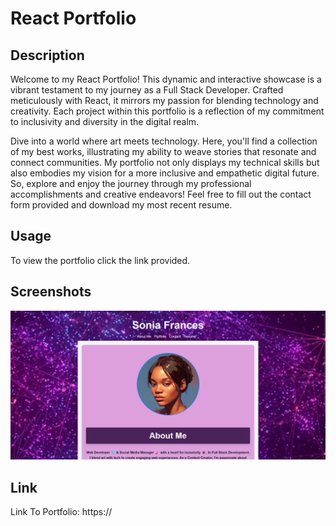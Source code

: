 # React Portfolio 

## Description 
 Welcome to my React Portfolio! This dynamic and interactive showcase is a vibrant testament to my journey as a Full Stack Developer. Crafted meticulously with React, it mirrors my passion for blending technology and creativity. Each project within this portfolio is a reflection of my commitment to inclusivity and diversity in the digital realm.

Dive into a world where art meets technology. Here, you'll find a collection of my best works, illustrating my ability to weave stories that resonate and connect communities. My portfolio not only displays my technical skills but also embodies my vision for a more inclusive and empathetic digital future. So, explore and enjoy the journey through my professional accomplishments and creative endeavors! Feel free to fill out the contact form provided and download my most recent resume. 


## Usage 
To view the portfolio click the link provided.


## Screenshots
<img src="/images/portfolio-screenshot.PNG"/>

## Link
Link To Portfolio: https://
